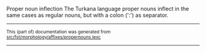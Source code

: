 Proper noun inflection
The Turkana language proper nouns inflect in the same cases as regular
nouns, but with a colon (':') as separator.

* * *

<small>This (part of) documentation was generated from [src/fst/morphology/affixes/propernouns.lexc](https://github.com/giellalt/lang-tuv/blob/main/src/fst/morphology/affixes/propernouns.lexc)</small>

---

